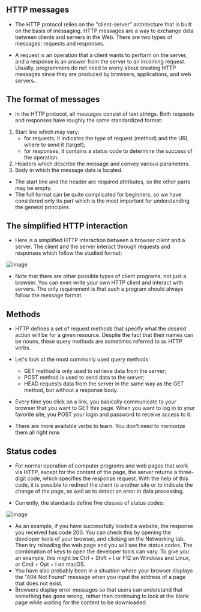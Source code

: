 ## HTTP messages
- The HTTP protocol relies on the "client-server" architecture that is built on the basis of messaging. HTTP messages are a way to exchange data between clients and servers in the Web. There are two types of messages: requests and responses.

- A request is an operation that a client wants to perform on the server, and a response is an answer from the server to an incoming request. Usually, programmers do not need to worry about creating HTTP messages since they are produced by browsers, applications, and web servers.

## The format of messages

- In the HTTP protocol, all messages consist of text strings. Both requests and responses have roughly the same standardized format:
 1. Start line which may vary:
    - for requests, it indicates the type of request (method) and the URL where to send it (target);
    - for responses, it contains a status code to determine the success of the operation.
 2. Headers which describe the message and convey various parameters.
 3. Body in which the message data is located.

- The start line and the header are required attributes, so the other parts may be empty.
- The full format can be quite complicated for beginners, so we have considered only its part which is the most important for understanding the general principles.

## The simplified HTTP interaction

- Here is a simplified HTTP interaction between a browser client and a server. The client and the server interact through requests and responses which follow the studied format:

![image](https://user-images.githubusercontent.com/92832451/187678421-a4d307d2-d170-4314-bfba-23b9b887edd3.png)

- Note that there are other possible types of client programs, not just a browser. You can even write your own HTTP client and interact with servers. The only requirement is that such a program should always follow the message format.

## Methods
- HTTP defines a set of request methods that specify what the desired action will be for a given resource. Despite the fact that their names can be nouns, these query methods are sometimes referred to as HTTP verbs.

- Let's look at the most commonly used query methods:
  - GET method is only used to retrieve data from the server;
  - POST method is used to send data to the server;
  - HEAD requests data from the server in the same way as the GET method, but without a response body.

- Every time you click on a link, you basically communicate to your browser that you want to GET this page. When you want to log in to your favorite site, you POST your login and password to receive access to it.

- There are more available verbs to learn. You don't need to memorize them all right now.

## Status codes

- For normal operation of computer programs and web pages that work via HTTP, except for the content of the page, the server returns a three-digit code, which specifies the response request. With the help of this code, it is possible to redirect the client to another site or to indicate the change of the page, as well as to detect an error in data processing.

- Currently, the standards define five classes of status codes:

![image](https://user-images.githubusercontent.com/92832451/187678666-8abec92a-eca0-4703-a409-3ba0d3b14979.png)


- As an example, if you have successfully loaded a website, the response you received has code 200. You can check this by opening the developer tools of your browser, and clicking on the Networking tab. Then try reloading the web page and you will see the status codes. The combination of keys to open the developer tools can vary. To give you an example, this might be Ctrl + Shift + I or F12 on Windows and Linux, or Cmd + Opt + I on macOS.
- You have also probably been in a situation where your browser displays the "404 Not Found" message when you input the address of a page that does not exist. 
- Browsers display error messages so that users can understand that something has gone wrong, rather than continuing to look at the blank page while waiting for the content to be downloaded.


